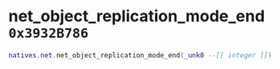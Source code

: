 # net_object_replication_mode_end `0x3932B786`

```lua
natives.net.net_object_replication_mode_end(_unk0 --[[ integer ]])
```